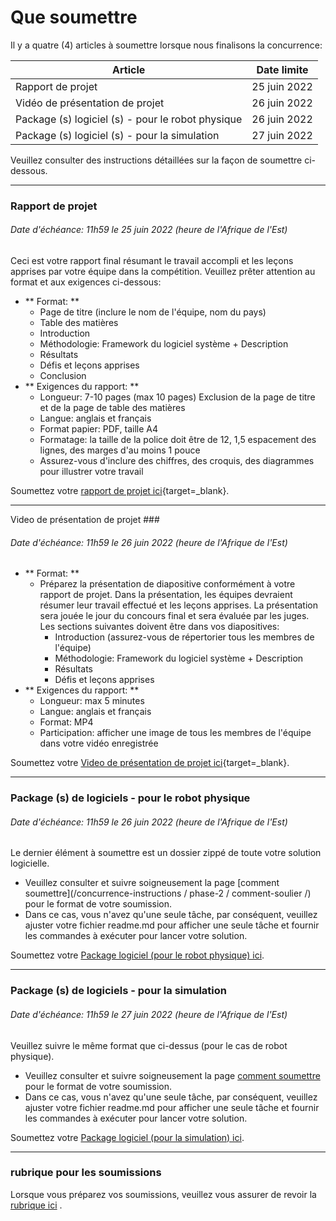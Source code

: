 # Que soumettre

Il y a quatre (4) articles à soumettre lorsque nous finalisons la concurrence:

| Article | Date limite |
| ------------- | ----------- |
| Rapport de projet | 25 juin 2022 |
| Vidéo de présentation de projet | 26 juin 2022 |
| Package (s) logiciel (s) - pour le robot physique | 26 juin 2022 |
| Package (s) logiciel (s) - pour la simulation | 27 juin 2022 |

Veuillez consulter des instructions détaillées sur la façon de soumettre ci-dessous.


***

### Rapport de projet
###### Date d'échéance: 11h59 le 25 juin 2022 (heure de l'Afrique de l'Est)

Ceci est votre rapport final résumant le travail accompli et les leçons apprises par votre équipe dans la compétition. Veuillez prêter attention au format et aux exigences ci-dessous:

- ** Format: **
     - Page de titre (inclure le nom de l'équipe, nom du pays)
     - Table des matières
     - Introduction
     - Méthodologie: Framework du logiciel système + Description
     - Résultats
     - Défis et leçons apprises
     - Conclusion
- ** Exigences du rapport: **
     - Longueur: 7-10 pages (max 10 pages) Exclusion de la page de titre et de la page de table des matières
     - Langue: anglais et français
     - Format papier: PDF, taille A4
     - Formatage: la taille de la police doit être de 12, 1,5 espacement des lignes, des marges d'au moins 1 pouce
     - Assurez-vous d'inclure des chiffres, des croquis, des diagrammes pour illustrer votre travail

Soumettez votre [rapport de projet ici](https://forms.gle/mlsteyxuhdfxre3v8){target=_blank}.

***

Video de présentation de projet ###
###### Date d'échéance: 11h59 le 26 juin 2022 (heure de l'Afrique de l'Est)

- ** Format: **
     - Préparez la présentation de diapositive conformément à votre rapport de projet. Dans la présentation, les équipes devraient résumer leur travail effectué et les leçons apprises. La présentation sera jouée le jour du concours final et sera évaluée par les juges.
     Les sections suivantes doivent être dans vos diapositives:
         - Introduction (assurez-vous de répertorier tous les membres de l'équipe)
         - Méthodologie: Framework du logiciel système + Description
         - Résultats
         - Défis et leçons apprises
- ** Exigences du rapport: **
     - Longueur: max 5 minutes
     - Langue: anglais et français
     - Format: MP4
     - Participation: afficher une image de tous les membres de l'équipe dans votre vidéo enregistrée

Soumettez votre [Video de présentation de projet ici](https://forms.gle/oforxgdol9rr1d7){target=_blank}.

***

### Package (s) de logiciels - pour le robot physique
###### Date d'échéance: 11h59 le 26 juin 2022 (heure de l'Afrique de l'Est)

Le dernier élément à soumettre est un dossier zippé de toute votre solution logicielle.

- Veuillez consulter et suivre soigneusement la page [comment soumettre](/concurrence-instructions / phase-2 / comment-soulier /) pour le format de votre soumission.
- Dans ce cas, vous n'avez qu'une seule tâche, par conséquent, veuillez ajuster votre fichier readme.md pour afficher une seule tâche et fournir les commandes à exécuter pour lancer votre solution.

Soumettez votre [Package logiciel (pour le robot physique) ici](https://forms.gle/oforxgdol9rr1d7).

***

### Package (s) de logiciels - pour la simulation
###### Date d'échéance: 11h59 le 27 juin 2022 (heure de l'Afrique de l'Est)

Veuillez suivre le même format que ci-dessus (pour le cas de robot physique).

- Veuillez consulter et suivre soigneusement la page [comment soumettre](competition-instructions/phase-1/how-to-submit/) pour le format de votre soumission.
- Dans ce cas, vous n'avez qu'une seule tâche, par conséquent, veuillez ajuster votre fichier readme.md pour afficher une seule tâche et fournir les commandes à exécuter pour lancer votre solution.

Soumettez votre [Package logiciel (pour la simulation) ici](https://forms.gle/95eczx54kvxj84sc7).

***


### rubrique pour les soumissions

Lorsque vous préparez vos soumissions, veuillez vous assurer de revoir la [rubrique ici](https://docs.google.com/document/d/1wspkbdurg5q_axpjr_nji1hkg1akfai3hyjmhd56yss/edit?usp=sharing) .

